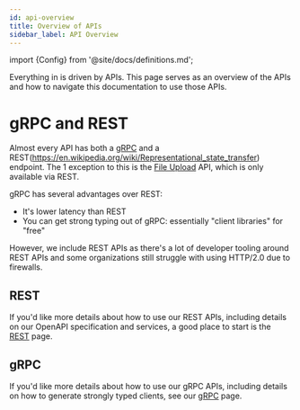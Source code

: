 ```yaml
---
id: api-overview
title: Overview of APIs
sidebar_label: API Overview
---
```


import {Config} from '@site/docs/definitions.md';

Everything in <Config v="names.product"/> is driven by APIs.  This page serves
as an overview of the APIs and how to navigate this documentation to use those
APIs.

# gRPC and REST
Almost every API has both a [gRPC](https://en.wikipedia.org/wiki/GRPC) and a
REST(https://en.wikipedia.org/wiki/Representational_state_transfer) endpoint.
The 1 exception to this is the [File Upload](/docs/api-reference/indexing-apis/file-upload/file-upload)
API, which is only available via REST.

gRPC has several advantages over REST:
- It's lower latency than REST
- You can get strong typing out of gRPC: essentially "client libraries" for "free"

However, we include REST APIs as there's a lot of developer tooling around REST
APIs and some organizations still struggle with using HTTP/2.0 due to firewalls.

## REST
If you'd like more details about how to use our REST APIs, including details on
our OpenAPI specification and services, a good place to start is the [REST](rest)
page.

## gRPC
If you'd like more details about how to use our gRPC APIs, including details on
how to generate strongly typed clients, see our [gRPC](protobuf-definitions) page.